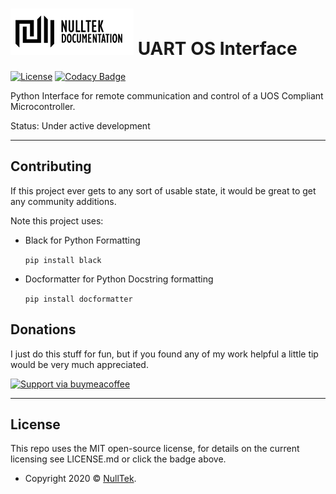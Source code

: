# ![NullTek Documentation](resources/NullTekDocumentationLogo.png) UART OS Interface

[![License](http://img.shields.io/:license-mit-blue.svg?style=flat-square)](http://badges.mit-license.org) 
[![Codacy Badge](https://app.codacy.com/project/badge/Grade/4d0be714379a46bca8b1a62d706d150b)](https://www.codacy.com/manual/CreatingNull/UART-Operating-System-Interface/dashboard?utm_source=github.com&amp;utm_medium=referral&amp;utm_content=CreatingNull/UART-Operating-System-Interface&amp;utm_campaign=Badge_Grade)

Python Interface for remote communication and control of a UOS Compliant Microcontroller.

Status: Under active development

---

## Contributing

If this project ever gets to any sort of usable state, it would be great to get any community additions. 

Note this project uses:

*   Black for Python Formatting

    ``` pip install black ```

*   Docformatter for Python Docstring formatting

    ``` pip install docformatter ```

## Donations

I just do this stuff for fun, but if you found any of my work helpful a little tip would be very much appreciated. 

[![Support via buymeacoffee](https://www.buymeacoffee.com/assets/img/custom_images/orange_img.png)](https://www.buymeacoffee.com/nulltek)

---

## License

This repo uses the MIT open-source license, for details on the current licensing see LICENSE.md or click the badge above. 
*   Copyright 2020 © <a href="https://nulltek.xyz" target="_blank">NullTek</a>.